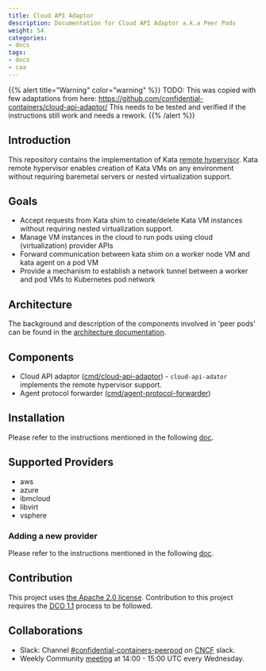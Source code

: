 ```yaml
---
title: Cloud API Adaptor
description: Documentation for Cloud API Adaptor a.k.a Peer Pods
weight: 54
categories:
- docs
tags:
- docs
- caa
---
```


{{% alert title="Warning" color="warning" %}}
TODO: This was copied with few adaptations from here: <https://github.com/confidential-containers/cloud-api-adaptor/>
This needs to be tested and verified if the instructions still work and needs a rework.
{{% /alert %}}

## Introduction

This repository contains the implementation of Kata [remote hypervisor](https://github.com/kata-containers/kata-containers/tree/CCv0).
Kata remote hypervisor enables creation of Kata VMs on any environment without requiring baremetal servers or nested
virtualization support.

## Goals

* Accept requests from Kata shim to create/delete Kata VM instances without requiring nested virtualization support.
* Manage VM instances in the cloud to run pods using cloud (virtualization) provider APIs
* Forward communication between kata shim on a worker node VM and kata agent on a pod VM
* Provide a mechanism to establish a network tunnel between a worker and pod VMs to Kubernetes pod network

## Architecture

The background and description of the components involved in 'peer pods' can be found in the [architecture documentation](./docs/architecture.md).

## Components

* Cloud API adaptor ([cmd/cloud-api-adaptor](./cmd/cloud-api-adaptor)) - `cloud-api-adator` implements the remote hypervisor support.
* Agent protocol forwarder ([cmd/agent-protocol-forwarder](./cmd/agent-protocol-forwarder))

## Installation

Please refer to the instructions mentioned in the following [doc](install/README.md).

## Supported Providers

* aws
* azure
* ibmcloud
* libvirt
* vsphere

### Adding a new provider

Please refer to the instructions mentioned in the following [doc](./docs/addnewprovider.md).

## Contribution

This project uses [the Apache 2.0 license](./LICENSE). Contribution to this project requires the [DCO 1.1](./DCO1.1.txt) process to be followed.

## Collaborations

* Slack: Channel [#confidential-containers-peerpod](https://cloud-native.slack.com/archives/C04A2EJ70BX) on [CNCF](https://communityinviter.com/apps/cloud-native/cncf) slack.
* Weekly Community [meeting](https://zoom.us/j/94601737867?pwd=MEF5NkN5ZkRDcUtCV09SQllMWWtzUT09) at 14:00 - 15:00 UTC every Wednesday.
